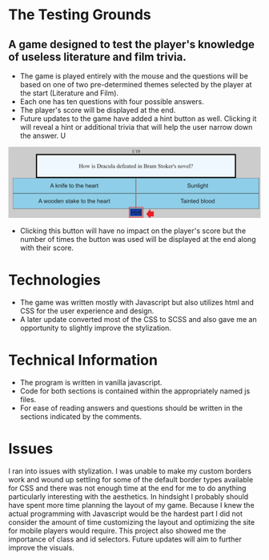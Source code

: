 # The Testing Grounds

## A game designed to test the player's knowledge of useless literature and film trivia.
* The game is played entirely with the mouse and the questions will be based on one of two pre-determined themes selected by the player at the start (Literature and Film). 
* Each one has ten questions with four possible answers. 
* The player's score will be displayed at the end.
* Future updates to the game have added a hint button as well. Clicking it will reveal a hint or additional trivia that will help the user narrow down the answer. U

![](ReadmeImages/hint.png)

* Clicking this button will have no impact on the player's score but the number of times the button was used will be displayed at the end along with their score. 


# Technologies
* The game was written mostly with Javascript but also utilizes html and CSS for the user experience and design. 
* A later update converted most of the CSS to SCSS and also gave me an opportunity to slightly improve the stylization. 

# Technical Information
* The program is written in vanilla javascript. 
* Code for both sections is contained within the appropriately named js files. 
* For ease of reading answers and questions should be written in the sections indicated by the comments.

# Issues
I ran into issues with stylization. I was unable to make my custom borders work and wound up settling for some of the default border types available for CSS and there was not enough time at the end for me to do anything particularly interesting with the aesthetics. In hindsight I probably should have spent more time planning the layout of my game. Because I knew the actual programming with Javascript would be the hardest part I did not consider the amount of time customizing the layout and optimizing the site for mobile players would require. This project also showed me the importance of class and id selectors. Future updates will aim to further improve the visuals.
